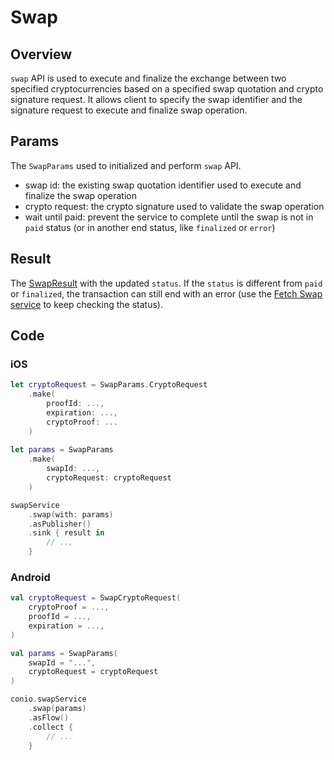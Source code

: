 # Swap

## Overview

`swap` API is used to execute and finalize the exchange between two specified cryptocurrencies based on a specified swap quotation and crypto signature request. It allows client to specify the swap identifier and the signature request to execute and finalize swap operation.

## Params

The `SwapParams` used to initialized and perform `swap` API.

- swap id: the existing swap quotation identifier used to execute and finalize the swap operation
- crypto request: the crypto signature used to validate the swap operation
- wait until paid: prevent the service to complete until the swap is not in `paid` status (or in another end status, like `finalized` or `error`)

## Result

The [SwapResult](SwapResult.md) with the updated `status`. If the `status` is different from `paid` or `finalized`, the transaction can still end with an error (use the [Fetch Swap service](FetchSwap.md) to keep checking the status).

## Code

### iOS
```swift
let cryptoRequest = SwapParams.CryptoRequest
    .make(
        proofId: ...,
        expiration: ...,
        cryptoProof: ...
    )      
    
let params = SwapParams
    .make(
        swapId: ...,
        cryptoRequest: cryptoRequest
    )

swapService
    .swap(with: params)
    .asPublisher()
    .sink { result in
        // ..,
    }
```

### Android
```kotlin
val cryptoRequest = SwapCryptoRequest(
    cryptoProof = ...,
    proofId = ...,
    expiration = ...,
)

val params = SwapParams(
    swapId = "...",
    cryptoRequest = cryptoRequest
)

conio.swapService
    .swap(params)
    .asFlow()
    .collect {
        // ...
    }
```